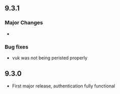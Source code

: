 ## 9.3.1

### Major Changes
* 

### Bug fixes
* vuk was not being peristed properly


## 9.3.0

* First major release, authentication fully functional




<!--- * Added support for `SyncUser.getManagementRealm()` and permission changes.  --->

<!--- ### Bug fixes  --->


<!--- ### Enhancements  --->

